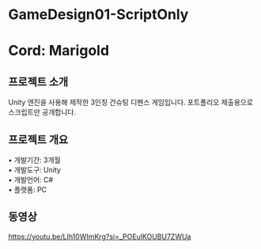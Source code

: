 # GameDesign01-ScriptOnly
# Cord: Marigold

## 프로젝트 소개
Unity 엔진을 사용해 제작한 3인칭 건슈팅 디펜스 게임입니다.
포트폴리오 제출용으로 스크립트만 공개합니다.

## 프로젝트 개요<br/>
• 개발기간: 3개월<br/>
• 개발도구: Unity<br/>
• 개발언어: C#<br/>
• 플랫폼: PC<br/>

## 동영상
https://youtu.be/LIh10WImKrg?si=_POEulKOUBU7ZWUa
